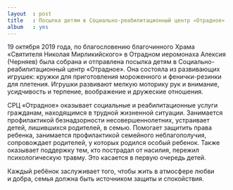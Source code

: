 ```yaml
---
layout  : post
title   : Посылка детям в Социально-реабилитационный центр «Отрадное»
album   : yes
---
```


19 октября 2019 года, по благословению благочинного Храма «Святителя Николая Мирликийского» в Отрадном иеромонаха Алексия (Черняев) была собрана и отправлена посылка детям в Социально-реабилитационный центр «Отрадное». Она состояла из развивающих игрушек: кружки для приготовления мороженного и фенички-резинки для плетения. Игрушки развивают мелкую моторику рук и внимание, усидчивость и терпение, воображение и дружеские отношения. 

СРЦ «Отрадное» оказывает социальные и реабилитационные услуги гражданам, находящимся в трудной жизненной ситуации. Занимается профилактикой безнадзорности несовершеннолетних, устраивает детей, лишившихся родителей, в семью. Помогает защитить права ребенка, занимается профилактикой семейного неблагополучия, сопровождает родителей, у которых родился особый ребенок. Также оказывает поддержку тем, кто пострадал от насилия, пережил психологическую травму. Это касается в первую очередь детей. 

Каждый ребёнок заслуживает того, чтобы жить в атмосфере любви и добра, семья должна быть источником защиты и спокойствия.



